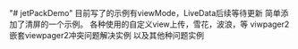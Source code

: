 "# jetPackDemo" 
目前写了的示例有viewMode，LiveData后续等待更新
简单添加了清屏的一个示例。
各种使用的自定义view上传，雪花，波浪，等
viwpager2嵌套viewpager2冲突问题解决实例
以及其他种问题实例
